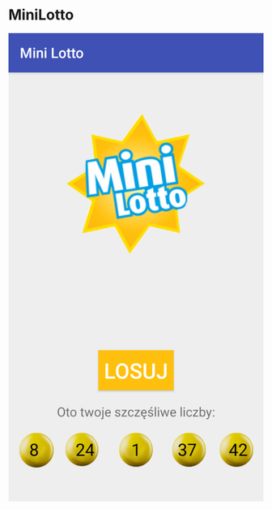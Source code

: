 # MiniLotto
![Screenshot](https://raw.githubusercontent.com/webmagicalpl/MiniLotto/master/Screenshot.png?raw=true "MiniLotto App")
